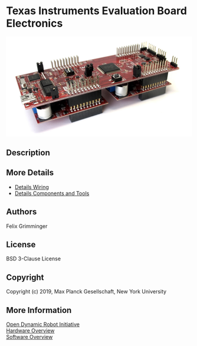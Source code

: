 Texas Instruments Evaluation Board Electronics
=======================
<img src="images/ti_eval_board_1.jpg" width="600"> <br>  



Description
------------

More Details
-------------
* [Details Wiring](../details/details_wiring.md)
* [Details Components and Tools](../details/details_components.md)

Authors
--------
Felix Grimminger

License
-------
BSD 3-Clause License

Copyright
-----------
Copyright (c) 2019, Max Planck Gesellschaft, New York University

More Information
----------------
[Open Dynamic Robot Initiative](https://open-dynamic-robot-initiative.github.io)  
[Hardware Overview](../../README.md)  
[Software Overview](https://github.com/open-dynamic-robot-initiative/open-dynamic-robot-initiative.github.io/wiki/Open-Dynamic-Robot-Initiative-Documentation)
